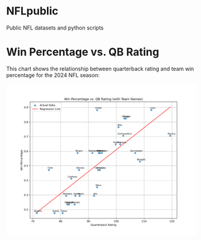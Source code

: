 # NFLpublic
Public NFL datasets and python scripts

# Win Percentage vs. QB Rating

This chart shows the relationship between quarterback rating and team win percentage for the 2024 NFL season:

![Win Percentage vs. QB Rating](WinPercentage_vs_QBRating.png)
